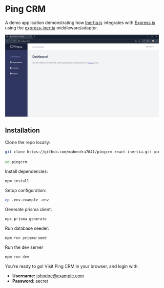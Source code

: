 # Ping CRM

A demo application demonstrating how [Inertia.js](https://inertiajs.com/) integrates with [Express.js](https://expressjs.com/) using the [express-inertia](https://github.com/mahendra7041/express-inertia) middleware/adapter.

![](https://raw.githubusercontent.com/mahendra7041/pingcrm-react-inertia/master/screenshot.png)

## Installation

Clone the repo locally:

```sh
git clone https://github.com/mahendra7041/pingcrm-react-inertia.git pingcrm

cd pingcrm
```

Install dependencies:

```sh
npm install
```

Setup configuration:

```sh
cp .env.example .env
```

Generate prisma client:

```sh
npx prisma generate
```

Run database seeder:

```sh
npm run prisma:seed
```

Run the dev server

```sh
npm run dev
```

You're ready to go! Visit Ping CRM in your browser, and login with:

- **Username:** johndoe@example.com
- **Password:** secret
